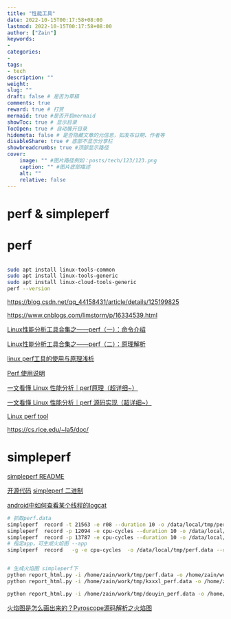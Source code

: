 ```yaml
---
title: "性能工具"
date: 2022-10-15T00:17:58+08:00
lastmod: 2022-10-15T00:17:58+08:00
author: ["Zain"]
keywords: 
- 
categories: 
- 
tags: 
- tech
description: ""
weight:
slug: ""
draft: false # 是否为草稿
comments: true
reward: true # 打赏
mermaid: true #是否开启mermaid
showToc: true # 显示目录
TocOpen: true # 自动展开目录
hidemeta: false # 是否隐藏文章的元信息，如发布日期、作者等
disableShare: true # 底部不显示分享栏
showbreadcrumbs: true #顶部显示路径
cover:
    image: "" #图片路径例如：posts/tech/123/123.png
    caption: "" #图片底部描述
    alt: ""
    relative: false
---
```







# perf & simpleperf

# perf

```sh

sudo apt install linux-tools-common
sudo apt install linux-tools-generic
sudo apt install linux-cloud-tools-generic 
perf --version
```


https://blog.csdn.net/qq_44158431/article/details/125199825


https://www.cnblogs.com/limstorm/p/16334539.html

[Linux性能分析工具合集之——perf（一）：命令介绍](https://zhuanlan.zhihu.com/p/544496209)

[Linux性能分析工具合集之——perf（二）：原理解析](https://zhuanlan.zhihu.com/p/546658526)

[linux perf工具的使用与原理浅析](https://zhuanlan.zhihu.com/p/545372697)

[Perf 使用说明](http://yoc.docs.t-head.cn/linuxbook/Chapter4/perf.html)

[一文看懂 Linux 性能分析｜perf原理（超详细~）](https://zhuanlan.zhihu.com/p/573633261)

[一文看懂 Linux 性能分析｜perf 源码实现（超详细~）](https://zhuanlan.zhihu.com/p/573703139?utm_id=0)


[Linux perf tool](https://cs.rice.edu/~la5/doc/perf-doc/)

https://cs.rice.edu/~la5/doc/


# simpleperf


[simpleperf README](https://android.googlesource.com/platform/system/extras/+/master/simpleperf/doc/README.md)

[开源代码](https://android.googlesource.com/platform/system/extras/+/master/simpleperf/)
[simpleperf 二进制](https://android.googlesource.com/platform/system/extras/+/master/simpleperf/scripts/bin/)



[android中如何查看某个线程的logcat](http://ee.mweda.com/rd/256097.html)

```sh
# 抓取perf.data
simpleperf  record -t 21563 -e r08 --duration 10 -o /data/local/tmp/perf.data 
simpleperf  record -p 12094 -e cpu-cycles --duration 10 -o /data/local/tmp/perf.data
simpleperf  record -p 13787 -e cpu-cycles --duration 10 -o /data/local/tmp/perf.data -call-graph fp
# 指定app，可生成火焰图 --app
simpleperf  record   -g -e cpu-cycles  -o /data/local/tmp/perf.data --duration 10 --app com.happyelements.AndroidAnimal


# 生成火焰图 simpleperf下
python report_html.py -i /home/zain/work/tmp/perf.data -o /home/zain/work/tmp/perf_data.html --ndk /home/zain/tool/android-ndk-r25c
python report_html.py -i /home/zain/work/tmp/kxxxl_perf.data -o /home/zain/work/tmp/kxxxl_perf.html --ndk /home/zain/tool/android-ndk-r25c

python report_html.py -i /home/zain/work/tmp/douyin_perf.data -o /home/zain/work/tmp/douyin_perf.html --ndk /home/zain/tool/android-ndk-r25c
```



[火焰图是怎么画出来的？Pyroscope源码解析之火焰图](https://zhuanlan.zhihu.com/p/630626667)

